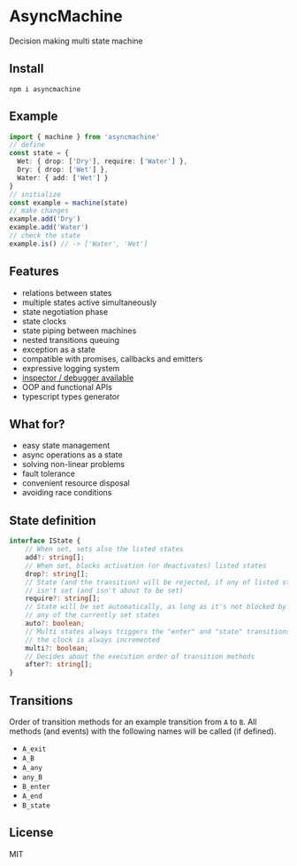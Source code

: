 # AsyncMachine
 
  Decision making multi state machine

## Install

```
npm i asyncmachine
```

## Example

```typescript
import { machine } from 'asyncmachine'
// define
const state = {
  Wet: { drop: ['Dry'], require: ['Water'] },
  Dry: { drop: ['Wet'] },
  Water: { add: ['Wet'] }
}
// initialize
const example = machine(state)
// make changes
example.add('Dry')
example.add('Water')
// check the state
example.is() // -> ['Water', 'Wet']
```

## Features
 
- relations between states
- multiple states active simultaneously
- state negotiation phase
- state clocks
- state piping between machines
- nested transitions queuing
- exception as a state
- compatible with promises, callbacks and emitters
- expressive logging system
- [inspector / debugger available](https://github.com/TobiaszCudnik/asyncmachine-inspector)
- OOP and functional APIs
- typescript types generator
 
## What for?

- easy state management
- async operations as a state
- solving non-linear problems
- fault tolerance
- convenient resource disposal
- avoiding race conditions

## State definition

```typescript
interface IState {
	// When set, sets also the listed states
	add?: string[];
	// When set, blocks activation (or deactivates) listed states
	drop?: string[];
	// State (and the transition) will be rejected, if any of listed states
	// isn't set (and isn't about to be set)
	require?: string[];
	// State will be set automatically, as long as it's not blocked by
	// any of the currently set states
	auto?: boolean;
	// Multi states always triggers the "enter" and "state" transitions, plus
	// the clock is always incremented
	multi?: boolean;
	// Decides about the execution order of transition methods
	after?: string[];
}
```

## Transitions
 
Order of transition methods for an example transition from `A` to `B`. All
methods (and events) with the following names will be called (if defined).

- `A_exit`
- `A_B`
- `A_any`
- `any_B`
- `B_enter`
- `A_end`
- `B_state`

## License

MIT
